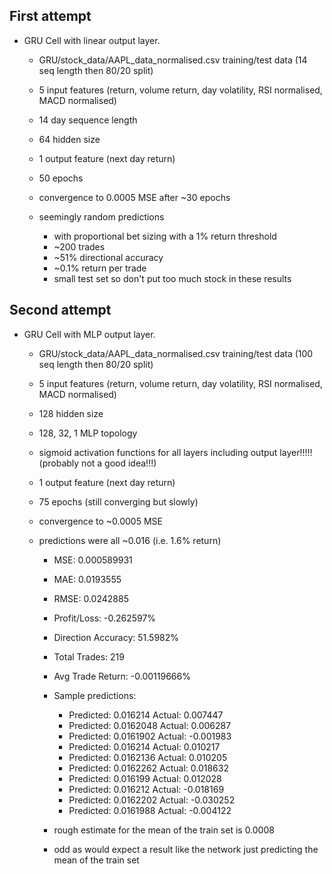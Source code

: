 ## First attempt
- GRU Cell with linear output layer.
    - GRU/stock_data/AAPL_data_normalised.csv training/test data (14 seq length then 80/20 split)
    - 5 input features (return, volume return, day volatility, RSI normalised, MACD normalised)
    - 14 day sequence length
    - 64 hidden size
    - 1 output feature (next day return)
    - 50 epochs
    - convergence to 0.0005 MSE after ~30 epochs

    - seemingly random predictions
        - with proportional bet sizing with a 1% return threshold
        - ~200 trades
        - ~51% directional accuracy
        - ~0.1% return per trade
        - small test set so don't put too much stock in these results


## Second attempt
- GRU Cell with MLP output layer.
    - GRU/stock_data/AAPL_data_normalised.csv training/test data (100 seq length then 80/20 split)
    - 5 input features (return, volume return, day volatility, RSI normalised, MACD normalised)
    - 128 hidden size
    - 128, 32, 1 MLP topology
    - sigmoid activation functions for all layers including output layer!!!!! (probably not a good idea!!!)
    - 1 output feature (next day return)
    - 75 epochs (still converging but slowly)
    - convergence to ~0.0005 MSE

    - predictions were all ~0.016 (i.e. 1.6% return)
        - MSE: 0.000589931
        - MAE: 0.0193555
        - RMSE: 0.0242885
        - Profit/Loss: -0.262597%
        - Direction Accuracy: 51.5982%
        - Total Trades: 219
        - Avg Trade Return: -0.00119666%
        - Sample predictions:
            - Predicted: 0.016214 Actual: 0.007447
            - Predicted: 0.0162048 Actual: 0.006287
            - Predicted: 0.0161902 Actual: -0.001983
            - Predicted: 0.016214 Actual: 0.010217
            - Predicted: 0.0162136 Actual: 0.010205
            - Predicted: 0.0162262 Actual: 0.018632
            - Predicted: 0.016199 Actual: 0.012028
            - Predicted: 0.016212 Actual: -0.018169
            - Predicted: 0.0162202 Actual: -0.030252
            - Predicted: 0.0161988 Actual: -0.004122

        - rough estimate for the mean of the train set is 0.0008
        - odd as would expect a result like the network just predicting the mean of the train set